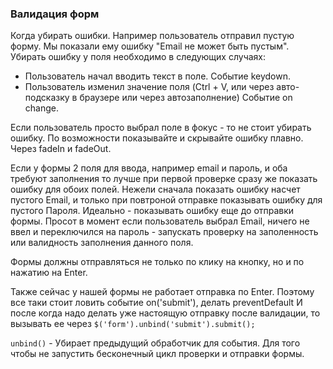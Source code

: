 
### Валидация форм

Когда убирать ошибки. Например пользователь отправил пустую форму. Мы показали ему ошибку "Email не может быть пустым".
Убирать ошибку у поля необходимо в следующих случаях:
- Пользователь начал вводить текст в поле. Событие keydown.
- Пользователь изменил значение поля (Ctrl + V, или через авто-подсказку в браузере или через автозаполнение) Событие on change.

Если пользователь просто выбрал поле в фокус - то не стоит убирать ошибку.
По возможности показывайте и скрывайте ошибку плавно. Через fadeIn и fadeOut.

Если у формы 2 поля для ввода, например email и пароль, и оба требуют заполнения то лучше при первой проверке сразу же показать ошибку для обоих полей. Нежели сначала показать ошибку насчет пустого Email, и только при повтроной отправке показывать ошибку для пустого Пароля. Идеально - показывать ошибку еще до отправки формы. Просот в момент если пользователь выбрал Email, ничего не ввел и переключился на пароль - запускать проверку на заполенность или валидность заполнения данного поля.

Формы должны отправляться не только по клику на кнопку, но и по нажатию на Enter.

Также сейчас у нашей формы не работает отправка по Enter.
Поэтому все таки стоит ловить событие on('submit'), делать preventDefault
И после когда надо делать уже настоящую отправку после валидации, то вызывать ее через `$('form').unbind('submit').submit();`

`unbind()` - Убирает предыдущий обработчик для события.
Для того чтобы не запустить бесконечный цикл проверки и отправки формы.